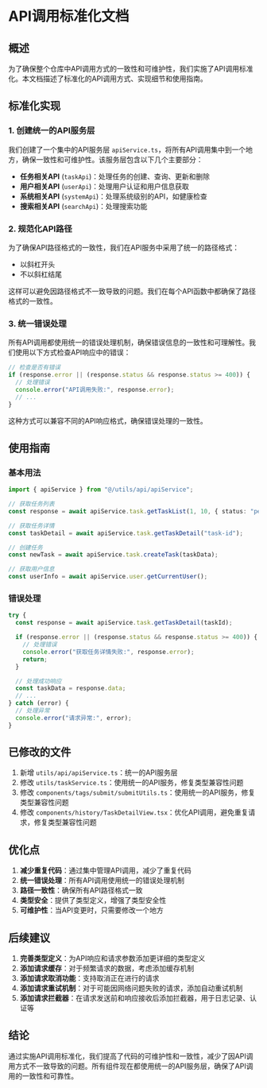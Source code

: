 # API调用标准化文档

## 概述

为了确保整个仓库中API调用方式的一致性和可维护性，我们实施了API调用标准化。本文档描述了标准化的API调用方式、实现细节和使用指南。

## 标准化实现

### 1. 创建统一的API服务层

我们创建了一个集中的API服务层 `apiService.ts`，将所有API调用集中到一个地方，确保一致性和可维护性。该服务层包含以下几个主要部分：

- **任务相关API** (`taskApi`)：处理任务的创建、查询、更新和删除
- **用户相关API** (`userApi`)：处理用户认证和用户信息获取
- **系统相关API** (`systemApi`)：处理系统级别的API，如健康检查
- **搜索相关API** (`searchApi`)：处理搜索功能

### 2. 规范化API路径

为了确保API路径格式的一致性，我们在API服务中采用了统一的路径格式：

- 以斜杠开头
- 不以斜杠结尾

这样可以避免因路径格式不一致导致的问题。我们在每个API函数中都确保了路径格式的一致性。

### 3. 统一错误处理

所有API调用都使用统一的错误处理机制，确保错误信息的一致性和可理解性。我们使用以下方式检查API响应中的错误：

```typescript
// 检查是否有错误
if (response.error || (response.status && response.status >= 400)) {
  // 处理错误
  console.error("API调用失败:", response.error);
  // ...
}
```

这种方式可以兼容不同的API响应格式，确保错误处理的一致性。

## 使用指南

### 基本用法

```typescript
import { apiService } from "@/utils/api/apiService";

// 获取任务列表
const response = await apiService.task.getTaskList(1, 10, { status: "pending" });

// 获取任务详情
const taskDetail = await apiService.task.getTaskDetail("task-id");

// 创建任务
const newTask = await apiService.task.createTask(taskData);

// 获取用户信息
const userInfo = await apiService.user.getCurrentUser();
```

### 错误处理

```typescript
try {
  const response = await apiService.task.getTaskDetail(taskId);

  if (response.error || (response.status && response.status >= 400)) {
    // 处理错误
    console.error("获取任务详情失败:", response.error);
    return;
  }

  // 处理成功响应
  const taskData = response.data;
  // ...
} catch (error) {
  // 处理异常
  console.error("请求异常:", error);
}
```

## 已修改的文件

1. 新增 `utils/api/apiService.ts`：统一的API服务层
2. 修改 `utils/taskService.ts`：使用统一的API服务，修复类型兼容性问题
3. 修改 `components/tags/submit/submitUtils.ts`：使用统一的API服务，修复类型兼容性问题
4. 修改 `components/history/TaskDetailView.tsx`：优化API调用，避免重复请求，修复类型兼容性问题

## 优化点

1. **减少重复代码**：通过集中管理API调用，减少了重复代码
2. **统一错误处理**：所有API调用使用统一的错误处理机制
3. **路径一致性**：确保所有API路径格式一致
4. **类型安全**：提供了类型定义，增强了类型安全性
5. **可维护性**：当API变更时，只需要修改一个地方

## 后续建议

1. **完善类型定义**：为API响应和请求参数添加更详细的类型定义
2. **添加请求缓存**：对于频繁请求的数据，考虑添加缓存机制
3. **添加请求取消功能**：支持取消正在进行的请求
4. **添加请求重试机制**：对于可能因网络问题失败的请求，添加自动重试机制
5. **添加请求拦截器**：在请求发送前和响应接收后添加拦截器，用于日志记录、认证等

## 结论

通过实施API调用标准化，我们提高了代码的可维护性和一致性，减少了因API调用方式不一致导致的问题。所有组件现在都使用统一的API服务层，确保了API调用的一致性和可靠性。
